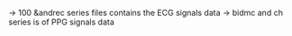-> 100 &andrec series files contains the ECG signals data
-> bidmc and ch series is of PPG signals data
